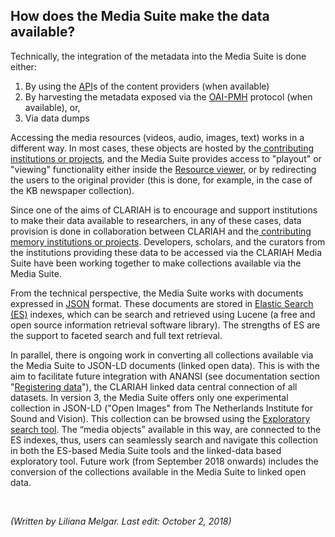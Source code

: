 ## How does the Media Suite make the data available?

Technically, the integration of the metadata into the Media Suite is done either:

1. By using the [API](http://mediasuite.clariah.nl/documentation/glossary/api)s of the content providers (when available)
2. By harvesting the metadata exposed via the [OAI-PMH](http://mediasuite.clariah.nl/documentation/glossary/oaipmh) protocol (when available), or,
3. Via data dumps

Accessing the media resources (videos, audio, images, text) works in a different way. In most cases, these objects are hosted by the[ contributing institutions or projects](http://mediasuitedata.clariah.nl/group), and the Media Suite provides access to "playout" or "viewing" functionality either inside the [Resource viewer](<http://mediasuite.clariah.nl/documentation/howtos/resource-viewer>), or by redirecting the users to the original provider (this is done, for example, in the case of the KB newspaper collection).

Since one of the aims of CLARIAH is to encourage and support institutions to make their data available to researchers, in any of these cases, data provision is done in collaboration between CLARIAH and the[ contributing memory institutions or projects](http://mediasuitedata.clariah.nl/group). Developers, scholars, and the curators from the institutions providing these data to be accessed via the CLARIAH Media Suite have been working together to make collections available via the Media Suite.

From the technical perspective, the Media Suite works with documents expressed in [JSON](http://mediasuite.clariah.nl/documentation/glossary/json) format. These documents are stored in [Elastic Search (ES)](http://mediasuite.clariah.nl/documentation/glossary/elastic-search) indexes, which can be search and retrieved using Lucene (a free and open source information retrieval software library). The strengths of ES are the support to faceted search and full text retrieval.

In parallel, there is ongoing work in converting all collections available via the Media Suite to JSON-LD documents (linked open data). This is with the aim to facilitate future integration with ANANSI (see documentation section "[Registering data](<http://mediasuite.clariah.nl/documentation/faq/can-register-data>)"), the CLARIAH linked data central connection of all datasets. In version 3, the Media Suite offers only one experimental collection in JSON-LD ("Open Images" from The Netherlands Institute for Sound and Vision). This collection can be browsed using the [Exploratory search tool](<http://mediasuite.clariah.nl/documentation/howtos/exploratory-search>). The “media objects” available in this way, are connected to the ES indexes, thus, users can seamlessly search and navigate this collection in both the ES-based Media Suite tools and the linked-data based exploratory tool. Future work (from September 2018 onwards) includes the conversion of the collections available in the Media Suite to linked open data.

​	

*(Written by Liliana Melgar. Last edit: October 2, 2018)*